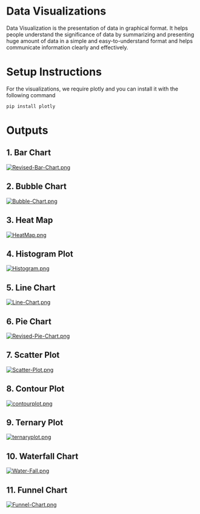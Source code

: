 # Data Visualizations

Data Visualization is the presentation of data in graphical format. It helps people understand the significance of data by summarizing and presenting huge amount of data in a simple and easy-to-understand format and helps communicate information clearly and effectively.

# Setup Instructions
For the visualizations, we require plotly and you can install it with the following command

```
pip install plotly
```

# Outputs

## 1. Bar Chart
[![Revised-Bar-Chart.png](https://i.postimg.cc/YSQWnMDv/Revised-Bar-Chart.png)](https://postimg.cc/f3TyknNs)

## 2. Bubble Chart
[![Bubble-Chart.png](https://i.postimg.cc/6QLg17g4/Bubble-Chart.png)](https://postimg.cc/2qy015zC)

## 3. Heat Map
[![HeatMap.png](https://i.postimg.cc/pLVsX06r/HeatMap.png)](https://postimg.cc/yk5mLTBC)

## 4. Histogram Plot
[![Histogram.png](https://i.postimg.cc/BQpCyTn0/Histogram.png)](https://postimg.cc/2VqvLBWc)

## 5. Line Chart
[![Line-Chart.png](https://i.postimg.cc/2SPLXyhY/Line-Chart.png)](https://postimg.cc/RWL0WMgp)

## 6. Pie Chart
[![Revised-Pie-Chart.png](https://i.postimg.cc/kXwwsF60/Revised-Pie-Chart.png)](https://postimg.cc/crgQ43ch)

## 7. Scatter Plot
[![Scatter-Plot.png](https://i.postimg.cc/Pqjrww1C/Scatter-Plot.png)](https://postimg.cc/0zVsgrWv)

## 8. Contour Plot
[![contourplot.png](https://i.postimg.cc/DyCHL12x/contourplot.png)](https://postimg.cc/1fqvZnVF)

## 9. Ternary Plot 
[![ternaryplot.png](https://i.postimg.cc/Xv5zRh9P/ternaryplot.png)](https://postimg.cc/8F14WZKd)
## 10. Waterfall Chart 
[![Water-Fall.png](https://i.postimg.cc/KvspRFNV/Water-Fall.png)](https://postimg.cc/TpgJ4zBq)
## 11. Funnel Chart
[![Funnel-Chart.png](https://i.postimg.cc/503n1Mys/Funnel-Chart.png)](https://postimg.cc/YGv1fZ1F)

